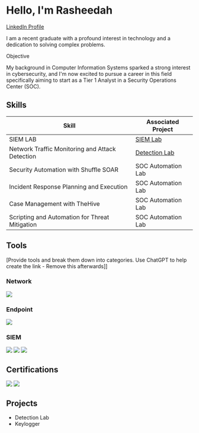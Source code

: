 # Hello, I'm Rasheedah 
<a href="https://www.linkedin.com/in/rasheedahlandrum/" target="_blank">LinkedIn Profile</a>


I am a recent graduate with a profound interest in technology and a dedication to solving complex problems.

Objective

My background in Computer Information Systems sparked a strong interest in cybersecurity, and I'm now excited to pursue a career in this field specifically aiming to start as a Tier 1 Analyst in a Security Operations Center (SOC).

## Skills


| Skill                                         | Associated Project         |
|-----------------------------------------------|----------------------------|
| SIEM LAB                                      | <a href="https://github.com/tinka391/SIEM-LAB">SIEM Lab</a>|
| Network Traffic Monitoring and Attack Detection | <a href="https://google.com">Detection Lab</a>|
| Security Automation with Shuffle SOAR         | SOC Automation Lab|
| Incident Response Planning and Execution      | SOC Automation Lab|
| Case Management with TheHive                  | SOC Automation Lab|
| Scripting and Automation for Threat Mitigation | SOC Automation Lab|

## Tools
[Provide tools and break them down into categories. Use ChatGPT to help create the link - Remove this afterwards]]

### Network
<div>
    <img src="https://img.shields.io/badge/-Wireshark-1679A7?&style=for-the-badge&logo=Wireshark&logoColor=white" />


### Endpoint
<div>
    <img src="https://img.shields.io/badge/-Microsoft_Defender_for_Endpoint-00A4EF?&style=for-the-badge&logo=Microsoft&logoColor=white" />
</div>

### SIEM
<div>
    <img src="https://img.shields.io/badge/-Microsoft_Sentinel-0078D4?&style=for-the-badge&logo=Microsoft&logoColor=white" />
    <img src="https://img.shields.io/badge/-Splunk-000000?&style=for-the-badge&logo=Splunk&logoColor=white" />
    <img src="https://img.shields.io/badge/-Elastic-005571?&style=for-the-badge&logo=Elastic&logoColor=white" />
</div>

## Certifications

<div>
<img src="https://img.shields.io/badge/-Security%2B-FF0000?&style=for-the-badge&logo=CompTIA&logoColor=white" />
<img src="https://img.shields.io/badge/-Microsoft%20Azure%20Administrator%20Associate-007ACC?&style=for-the-badge&logo=microsoft-azure&logoColor=white" />


## Projects
- Detection Lab
- Keylogger
